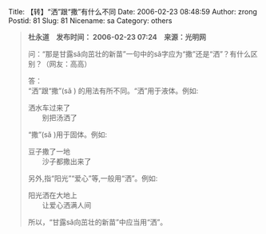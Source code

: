 Title: 【转】“洒”跟“撒”有什么不同
Date: 2006-02-23 08:48:59
Author: zrong
Postid: 81
Slug: 81
Nicename: sa
Category: others

> **杜永道　发布时间： 2006-02-23 07:24　来源：光明网**  
>
> 问：“那是甘露sǎ向茁壮的新苗”一句中的sǎ字应为“撒”还是“洒”？有什么区别？（网友：高高）
>
> 答：  
>  “洒”跟“撒”(sǎ ) 的用法有所不同。“洒”用于液体。例如:
>
> 洒水车过来了  
>  　　别把汤洒了
>
> “撒”(sǎ )用于固体。例如:
>
> 豆子撒了一地  
>  　　沙子都撒出来了
>
> 另外,指“阳光”“爱心”等,一般用“洒”。例如:
>
> 阳光洒在大地上  
>  　　让爱心洒满人间
>
> 所以，“甘露sǎ向茁壮的新苗”中应当用“洒”。

